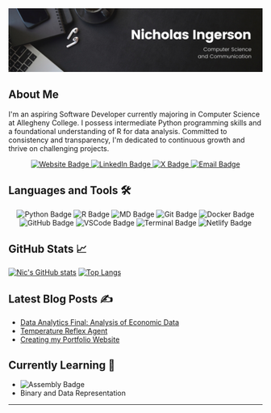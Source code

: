 <img src="imgs/linkedin_banner.png" width="1500">

## About Me

I'm an aspiring Software Developer currently majoring in Computer Science at Allegheny College. I possess intermediate Python programming skills and a foundational understanding of R for data analysis. Committed to consistency and transparency, I'm dedicated to continuous growth and thrive on challenging projects.

<div id="badges" align="center">
   <a href="https://nicholasingerson.netlify.app/">
      <img src="https://img.shields.io/badge/check_out_my_portfolio-333366?logo=netlify&logoColor=white&style=for-the-badge" alt="Website Badge">
   </a>
   <a href="https://www.linkedin.com/in/nicholasingerson/">
      <img src="https://img.shields.io/badge/visit_my_linkedin-0077B5?logo=linkedin&logoColor=white&style=for-the-badge" alt="LinkedIn Badge">
   </a>
   <a href="https://www.twitter.com/ningerson2002/">
      <img src="https://img.shields.io/badge/follow_me_on_x-black?logo=x&logoColor=white&style=for-the-badge" alt="X Badge">
   </a>
   <a href="mailto:ingersonmeacham01@allegheny.edu">
      <img src="https://img.shields.io/badge/email_me-red?logo=gmail&logoColor=white&style=for-the-badge" alt="Email Badge">
   </a>
</div>

## Languages and Tools 🛠️

<div id="langs" align="center">
   <img src="https://img.shields.io/badge/python-3776AB?logo=python&logoColor=white&style=for-the-badge" alt="Python Badge">
   <img src="https://img.shields.io/badge/r_(programming_language)-276DC3?logo=r&logoColor=white&style=for-the-badge" alt="R Badge">
   <img src="https://img.shields.io/badge/markdown-black?logo=markdown&logoColor=white&style=for-the-badge" alt="MD Badge">
   <img src="https://img.shields.io/badge/git-FF4500?logo=git&logoColor=white&style=for-the-badge" alt="Git Badge">
   <img src="https://img.shields.io/badge/docker-2496ED?logo=docker&logoColor=white&style=for-the-badge" alt="Docker Badge">
   <img src="https://img.shields.io/badge/github-181717?logo=github&logoColor=white&style=for-the-badge" alt="GitHub Badge">
   <img src="https://img.shields.io/badge/vscode-007ACC?logo=visualstudio&logoColor=white&style=for-the-badge" alt="VSCode Badge">
   <img src="https://img.shields.io/badge/terminal_commands-black?logo=ubuntu&logoColor=white&style=for-the-badge" alt="Terminal Badge">
   <img src="https://img.shields.io/badge/netlify-00C7B7?logo=netlify&logoColor=white&style=for-the-badge" alt="Netlify Badge">
</div>

## GitHub Stats 📈

[![Nic's GitHub stats](https://github-readme-stats.vercel.app/api?username=ningerson2002&theme=transparent&hide_border=true)](https://github.com/ningerson2002/github-readme-stats)
[![Top Langs](https://github-readme-stats.vercel.app/api/top-langs/?username=ningerson2002&theme=transparent&hide_border=true)](https://github.com/ningerson2002/github-readme-stats)

## Latest Blog Posts :writing_hand:

- [Data Analytics Final: Analysis of Economic Data](https://nicholasingerson.netlify.app/projects/economics-data-analysis/)
- [Temperature Reflex Agent](https://nicholasingerson.netlify.app/projects/simple-refelex-agent/)
- [Creating my Portfolio Website
  ](https://nicholasingerson.netlify.app/blog/website-development/)

## Currently Learning :brain:

- <img src="https://img.shields.io/badge/armv6_assembly-black?logo=raspberrypi&logoColor=white&style=for-the-badge" alt="Assembly Badge">
- Binary and Data Representation

---

<div align="center">
   <img src="https://komarev.com/ghpvc/?username=ningerson2002&style=flat-square&color=blue" alt=""/>
</div>

